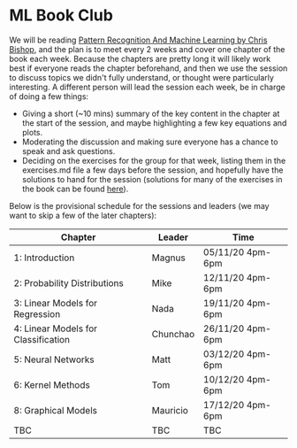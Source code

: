 ML Book Club 
============

We will be reading [Pattern Recognition And Machine Learning by Chris Bishop](http://www.cs.man.ac.uk/~fumie/tmp/bishop.pdf), and the plan is to meet every 2 weeks and cover one chapter of the book each week. Because the chapters are pretty long it will likely work best if everyone reads the chapter beforehand, and then we use the session to discuss topics we didn't fully understand, or thought were particularly interesting. A different person will lead the session each week, be in charge of doing a few things:

- Giving a short (~10 mins) summary of the key content in the chapter at the start of the session, and maybe highlighting a few key equations and plots.
- Moderating the discussion and making sure everyone has a chance to speak and ask questions.
- Deciding on the exercises for the group for that week, listing them in the exercises.md file a few days before the session, and hopefully have the solutions to hand for the session (solutions for many of the exercises in the book can be found [here](https://www.microsoft.com/en-us/research/wp-content/uploads/2016/05/prml-web-sol-2009-09-08.pdf)). 
 
Below is the provisional schedule for the sessions and leaders (we may want to skip a few of the later chapters): 

| Chapter                             | Leader   | Time             |
| ----------------------------------- | -------- | ---------------- |
| 1: Introduction                     | Magnus   | 05/11/20 4pm-6pm |
| 2: Probability Distributions        | Mike     | 12/11/20 4pm-6pm |
| 3: Linear Models for Regression     | Nada     | 19/11/20 4pm-6pm |
| 4: Linear Models for Classification | Chunchao | 26/11/20 4pm-6pm |
| 5: Neural Networks                  | Matt     | 03/12/20 4pm-6pm |
| 6: Kernel Methods                   | Tom      | 10/12/20 4pm-6pm |
| 8: Graphical Models                 | Mauricio | 17/12/20 4pm-6pm |
| TBC                                 | TBC      | TBC              |
